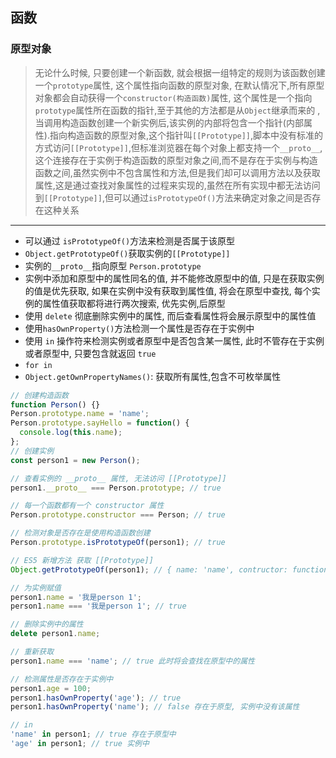 ## 函数

### 原型对象

> 无论什么时候, 只要创建一个新函数, 就会根据一组特定的规则为该函数创建一个`prototype`属性, 这个属性指向函数的原型对象, 在默认情况下,所有原型对象都会自动获得一个`constructor(构造函数)`属性, 这个属性是一个指向`prototype`属性所在函数的指针,至于其他的方法都是从`Object`继承而来的
> , 当调用构造函数创建一个新实例后,该实例的内部将包含一个指针(内部属性).指向构造函数的原型对象,这个指针叫`[[Prototype]]`,脚本中没有标准的方式访问`[[Prototype]]`,但标准浏览器在每个对象上都支持一个`__proto__`,这个连接存在于实例于构造函数的原型对象之间,而不是存在于实例与构造函数之间,虽然实例中不包含属性和方法,但是我们却可以调用方法以及获取属性,这是通过查找对象属性的过程来实现的,虽然在所有实现中都无法访问到`[[Prototype]]`,但可以通过`isPrototypeOf()`方法来确定对象之间是否存在这种关系

---

- 可以通过 `isPrototypeOf()`方法来检测是否属于该原型
- `Object.getPrototypeOf()`获取实例的`[[Prototype]]`
- 实例的`__proto__`指向原型 `Person.prototype`
- 实例中添加和原型中的属性同名的值, 并不能修改原型中的值, 只是在获取实例的值是优先获取, 如果在实例中没有获取到属性值, 将会在原型中查找, 每个实例的属性值获取都将进行两次搜索, 优先实例,后原型
- 使用 `delete` 彻底删除实例中的属性, 而后查看属性将会展示原型中的属性值
- 使用`hasOwnProperty()`方法检测一个属性是否存在于实例中
- 使用 `in` 操作符来检测实例或者原型中是否包含某一属性, 此时不管存在于实例或者原型中, 只要包含就返回 `true`
- `for in`
- `Object.getOwnPropertyNames()`: 获取所有属性,包含不可枚举属性

```js
// 创建构造函数
function Person() {}
Person.prototype.name = 'name';
Person.prototype.sayHello = function() {
  console.log(this.name);
};
// 创建实例
const person1 = new Person();

// 查看实例的 __proto__ 属性, 无法访问 [[Prototype]]
person1.__proto__ === Person.prototype; // true

// 每一个函数都有一个 constructor 属性
Person.prototype.constructor === Person; // true

// 检测对象是否存在是使用构造函数创建
Person.prototype.isPrototypeOf(person1); // true

// ES5 新增方法 获取 [[Prototype]]
Object.getPrototypeOf(person1); // { name: 'name', contructor: function Person(){} }

// 为实例赋值
person1.name = '我是person 1';
person1.name === '我是person 1'; // true

// 删除实例中的属性
delete person1.name;

// 重新获取
person1.name === 'name'; // true 此时将会查找在原型中的属性

// 检测属性是否存在于实例中
person1.age = 100;
person1.hasOwnProperty('age'); // true
person1.hasOwnProperty('name'); // false 存在于原型, 实例中没有该属性

// in
'name' in person1; // true 存在于原型中
'age' in person1; // true 实例中
```
